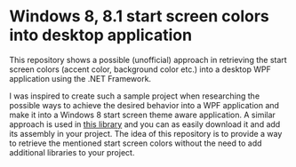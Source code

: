 Windows 8, 8.1 start screen colors into desktop application
==========================================================

This repository shows a possible (unofficial) approach in retrieving the start screen colors (accent color, background color etc.) into a desktop WPF application using the .NET Framework.

I was inspired to create such a sample project when researching the possible ways to achieve the desired behavior into a WPF application and make it into a Windows 8 start screen theme aware application. A similar approach is used in [this library](http://win8lib.codeplex.com/ "http://win8lib.codeplex.com/") and you can as easily download it and add its assembly in your project. The idea of this repository is to provide a way to retrieve the mentioned start screen colors without the need to add additional libraries to your project.
